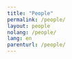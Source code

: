 ```yaml
---
title: "People"
permalink: /people/
layout: people
nolang: /people/
lang: en
parenturl: /people/
---
```


